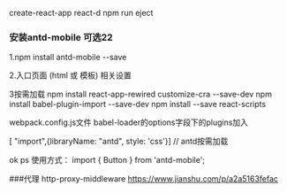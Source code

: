 create-react-app react-d
npm run eject
### 安装antd-mobile 可选22
1.npm install antd-mobile --save

2.入口页面 (html 或 模板) 相关设置
  <meta name="viewport" content="width=device-width, initial-scale=1, maximum-scale=1, minimum-scale=1, user-scalable=no" />
  <script src="https://as.alipayobjects.com/g/component/fastclick/1.0.6/fastclick.js"></script>
  <script>
    if ('addEventListener' in document) {
      document.addEventListener('DOMContentLoaded', function() {
        FastClick.attach(document.body);
      }, false);
    }
    if(!window.Promise) {
      document.writeln('<script src="https://as.alipayobjects.com/g/component/es6-promise/3.2.2/es6-promise.min.js"'+'>'+'<'+'/'+'script>');
    }
  </script>

3按需加载
npm install react-app-rewired customize-cra --save-dev
npm install babel-plugin-import --save-dev
npm install --save react-scripts

webpack.config.js文件
babel-loader的options字段下的plugins加入

 [ "import",{libraryName: "antd", style: 'css'}] // antd按需加载

 
ok
ps 使用方式：
import { Button } from 'antd-mobile';

###代理
http-proxy-middleware
https://www.jianshu.com/p/a2a5163fefac 
